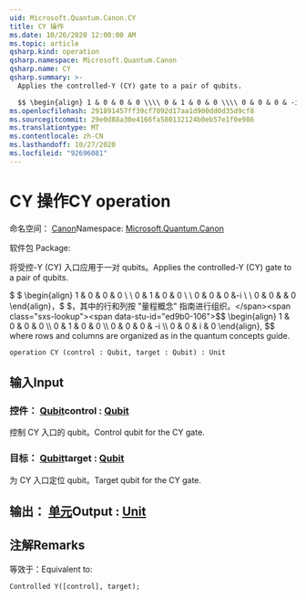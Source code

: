 ```yaml
---
uid: Microsoft.Quantum.Canon.CY
title: CY 操作
ms.date: 10/26/2020 12:00:00 AM
ms.topic: article
qsharp.kind: operation
qsharp.namespace: Microsoft.Quantum.Canon
qsharp.name: CY
qsharp.summary: >-
  Applies the controlled-Y (CY) gate to a pair of qubits.

  $$ \begin{align} 1 & 0 & 0 & 0 \\\\ 0 & 1 & 0 & 0 \\\\ 0 & 0 & 0 & -i \\\\ 0 & 0 & i & 0 \end{align}, $$ where rows and columns are organized as in the quantum concepts guide.
ms.openlocfilehash: 291891457ff39cf7092d17aa1d900dd0d35d9cf8
ms.sourcegitcommit: 29e0d88a30e4166fa580132124b0eb57e1f0e986
ms.translationtype: MT
ms.contentlocale: zh-CN
ms.lasthandoff: 10/27/2020
ms.locfileid: "92696081"
---
```

# <a name="cy-operation"></a><span data-ttu-id="ed9b0-102">CY 操作</span><span class="sxs-lookup"><span data-stu-id="ed9b0-102">CY operation</span></span>

<span data-ttu-id="ed9b0-103">命名空间： [Canon](xref:Microsoft.Quantum.Canon)</span><span class="sxs-lookup"><span data-stu-id="ed9b0-103">Namespace: [Microsoft.Quantum.Canon](xref:Microsoft.Quantum.Canon)</span></span>

<span data-ttu-id="ed9b0-104">软件包 [](https://nuget.org/packages/)</span><span class="sxs-lookup"><span data-stu-id="ed9b0-104">Package: [](https://nuget.org/packages/)</span></span>


<span data-ttu-id="ed9b0-105">将受控-Y (CY) 入口应用于一对 qubits。</span><span class="sxs-lookup"><span data-stu-id="ed9b0-105">Applies the controlled-Y (CY) gate to a pair of qubits.</span></span>

<span data-ttu-id="ed9b0-106">$ $ \begin{align} 1 & 0 & 0 & 0 \\ \\ 0 & 1 & 0 & 0 \\ \\ 0 & 0 & 0 &-i \\ \\ 0 & 0 & & 0 \end{align}，$ $，其中的行和列按 "量程概念" 指南进行组织。</span><span class="sxs-lookup"><span data-stu-id="ed9b0-106">$$ \begin{align} 1 & 0 & 0 & 0 \\\\ 0 & 1 & 0 & 0 \\\\ 0 & 0 & 0 & -i \\\\ 0 & 0 & i & 0 \end{align}, $$ where rows and columns are organized as in the quantum concepts guide.</span></span>

```qsharp
operation CY (control : Qubit, target : Qubit) : Unit
```


## <a name="input"></a><span data-ttu-id="ed9b0-107">输入</span><span class="sxs-lookup"><span data-stu-id="ed9b0-107">Input</span></span>

### <a name="control--qubit"></a><span data-ttu-id="ed9b0-108">控件： [Qubit](xref:microsoft.quantum.lang-ref.qubit)</span><span class="sxs-lookup"><span data-stu-id="ed9b0-108">control : [Qubit](xref:microsoft.quantum.lang-ref.qubit)</span></span>

<span data-ttu-id="ed9b0-109">控制 CY 入口的 qubit。</span><span class="sxs-lookup"><span data-stu-id="ed9b0-109">Control qubit for the CY gate.</span></span>


### <a name="target--qubit"></a><span data-ttu-id="ed9b0-110">目标： [Qubit](xref:microsoft.quantum.lang-ref.qubit)</span><span class="sxs-lookup"><span data-stu-id="ed9b0-110">target : [Qubit](xref:microsoft.quantum.lang-ref.qubit)</span></span>

<span data-ttu-id="ed9b0-111">为 CY 入口定位 qubit。</span><span class="sxs-lookup"><span data-stu-id="ed9b0-111">Target qubit for the CY gate.</span></span>



## <a name="output--unit"></a><span data-ttu-id="ed9b0-112">输出： [单元](xref:microsoft.quantum.lang-ref.unit)</span><span class="sxs-lookup"><span data-stu-id="ed9b0-112">Output : [Unit](xref:microsoft.quantum.lang-ref.unit)</span></span>



## <a name="remarks"></a><span data-ttu-id="ed9b0-113">注解</span><span class="sxs-lookup"><span data-stu-id="ed9b0-113">Remarks</span></span>

<span data-ttu-id="ed9b0-114">等效于：</span><span class="sxs-lookup"><span data-stu-id="ed9b0-114">Equivalent to:</span></span>

```qsharp
Controlled Y([control], target);
```